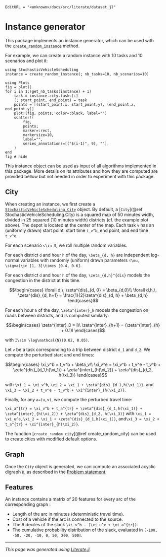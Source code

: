 ```@meta
EditURL = "<unknown>/docs/src/literate/dataset.jl"
```

# Instance generator

This package implements an instance generator, which can be used with the
[`create_random_instance`](@ref) method.

For example, we can create a random instance with 10 tasks and 10 scenarios and plot it:

````@example dataset
using StochasticVehicleScheduling
instance = create_random_instance(; nb_tasks=10, nb_scenarios=10)

using Plots
fig = plot()
for i in 1:(get_nb_tasks(instance) + 1)
    task = instance.city.tasks[i]
    (; start_point, end_point) = task
    points = [(start_point.x, start_point.y), (end_point.x, end_point.y)]
    plot!(fig, points; color=:black, label="")
    scatter!(
        fig,
        points;
        marker=:rect,
        markersize=10,
        label="",
        series_annotations=[("$(i-1)", 9), ""],
    )
end
fig # hide
````

This instance object can be used as input of all algorithms implemented in this package.
More details on its attributes and how they are computed are provided bellow but not needed
in order to experiment with this package.

## City

When creating an instance, we first create a [`StochasticVehicleScheduling.City`](@ref) object.
By default, a [`City`](@ref StochasticVehicleScheduling.City) is a squared map of 50 minutes
width, divided in 25 squared (10 minutes width) districts (cf. the example plot above). The
depot is located at the center of the map. Each task ``v`` has an (uniformly drawn)
start point, start time ``t_v^b``, end point, and end time ``t_v^e``.

For each scenario ``s\in S``, we roll multiple random variables.

For each district ``d`` and hour ``h`` of the day, ``\beta_{d, h}`` are independent log-normal variables with randomly (uniform) drawn parameters ``(\mu, \sigma)\in [1, 3]\times [0.4, 0.6]``.

For each district ``d`` and hour ``h`` of the day, ``\zeta_{d,h}^{dis}`` models the congestion in the district at this time.
```math
\begin{cases}
    \forall d,\, \zeta^{dis}_{d, 0} = \beta_{d,0}\\
    \forall d,h,\, \zeta^{dis}_{d, h+1} = \frac{1}{2}\zeta^{dis}_{d, h} + \beta_{d,h}
\end{cases}
```

For each hour ``h`` of the day, ``\zeta^{inter}_h`` models the congestion on roads between districts, and is computed similarly:
```math
\begin{cases}
    \zeta^{inter}_0 = I\\
    \zeta^{inter}_{h+1} = (\zeta^{inter}_{h} + 0.1)I
\end{cases}
```
with ``I\sim \log\mathcal{N}(0.02, 0.05)``.

Let ``v`` be a task corresponding to a trip between district ``d_1`` and ``d_2``.
We compute the perturbed start and end times:
```math
\begin{cases}
    \xi_v^b = t_v^b + \beta_v\\
    \xi_v^e = \xi_v^b + t_v^e - t_v^b + \zeta^{dis}_{d_1,h(\xi_1)} + \zeta^{inter}_{h(\xi_2)} + \zeta^{dis}_{d_2, h(\xi_3)}
\end{cases}
```
with ``\xi_1 = \xi_v^b``, ``\xi_2 = \xi_1 + \zeta^{dis}_{d_1,h(\xi_1)}``, and ``\xi_3 = \xi_2 + t_v^e - t_v^b + \xi^{inter}_{h(\xi_2)}``.

Finally, for any ``a=(u,v)``, we compute the perturbed travel time:

``\xi_a^{tr} = \xi_v^b + t_a^{tr} + \zeta^{dis}_{d_1,h(\xi_1)} + \zeta^{inter}_{h(\xi_2)} + \zeta^{dis}_{d_2, h(\xi_3)}``
with ``\xi_1 = \xi_u^e``, ``\xi_2 = \xi_1 + \zeta^{dis}_{d_1,h(\xi_1)}``, and``\xi_3 = \xi_2 + t_a^{tr} + \xi^{inter}_{h(\xi_2)}``.

The function [`create_random_city`](@ref create_random_city) can be used to create cities
with modified default options.

## Graph
Once the `City` object is generated, we can compute an associated acyclic digraph ``D``,
as described in the [Problem statement](@ref).

## Features
An instance contains a matrix of 20 features for every arc of the corresponding graph :
- Length of the arc in minutes (deterministic travel time).
- Cost of a vehicle if the arc is connected to the source.
- The 9 deciles of the slack ``\xi_v^b - (\xi_u^e + \xi_a^{tr})``.
- The cumulative probability distribution of the slack, evaluated in ``[-100, -50, -20, -10, 0, 50, 200, 500]``.

---

*This page was generated using [Literate.jl](https://github.com/fredrikekre/Literate.jl).*

